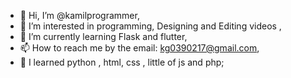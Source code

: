 - 👋 Hi, I’m @kamilprogrammer,
- 👀 I’m interested in programming, Designing and Editing videos ,
- 🌱 I’m currently learning Flask and flutter,
- 📫 How to reach me by the email: kg0390217@gmail.com,
- 🔬 I learned python , html, css , little of js and php;

<!---
kamilprogrammer/calc is a ✨ special ✨ repository because its `README.md` (this file) appears on your GitHub profile.
You can click the Preview link to take a look at your changes.
--->
